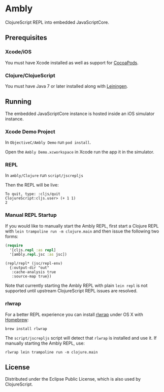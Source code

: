 # Ambly

ClojureScript REPL into embedded JavaScriptCore.

## Prerequisites

### Xcode/iOS

You must have Xcode installed as well as support for [CocoaPods](http://cocoapods.org).

### Clojure/ClojueScript

You must have Java 7 or later installed along with [Leiningen](http://leiningen.org).

## Running

The embedded JavaScriptCore instance is hosted inside an iOS simulator instance.

### Xcode Demo Project

In `ObjectiveC/Ambly Demo` run `pod install`.


Open the `Ambly Demo.xcworkspace` in Xcode run the app it in the simulator.

### REPL

In `ambly/Clojure` run `script/jscrepljs`


Then the REPL will be live:
```
To quit, type: :cljs/quit
ClojureScript:cljs.user> (+ 1 1)
2
```

### Manual REPL Startup

If you would like to manually start the Ambly REPL, first start a Clojure REPL with `lein trampoline run -m clojure.main` and then issue the following two forms:

```clojure
(require
  '[cljs.repl :as repl]
  '[ambly.repl.jsc :as jsc])
```

```
(repl/repl* (jsc/repl-env)
  {:output-dir "out"
   :cache-analysis true
   :source-map true})
```

Note that currently starting the Ambly REPL with plain `lein repl` is not supported until upstream ClojureScript REPL issues are resolved.

### rlwrap

For a better REPL experience you can install
[rlwrap](http://utopia.knoware.nl/~hlub/uck/rlwrap/) under OS X with
[Homebrew](http://brew.sh/):

```
brew install rlwrap
```

The `script/jscrepljs` script will detect that `rlwrap` is installed and use it. If manually starting the Ambly REPL, use:

```
rlwrap lein trampoline run -m clojure.main
```

## License

Distributed under the Eclipse Public License, which is also used by ClojureScript.
